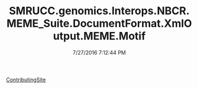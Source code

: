 ﻿---
title: SMRUCC.genomics.Interops.NBCR.MEME_Suite.DocumentFormat.XmlOutput.MEME.Motif
date: 7/27/2016 7:12:44 PM
---

[ContributingSite](T-SMRUCC.genomics.Interops.NBCR.MEME_Suite.DocumentFormat.XmlOutput.MEME.Motif.ContributingSite.html)
